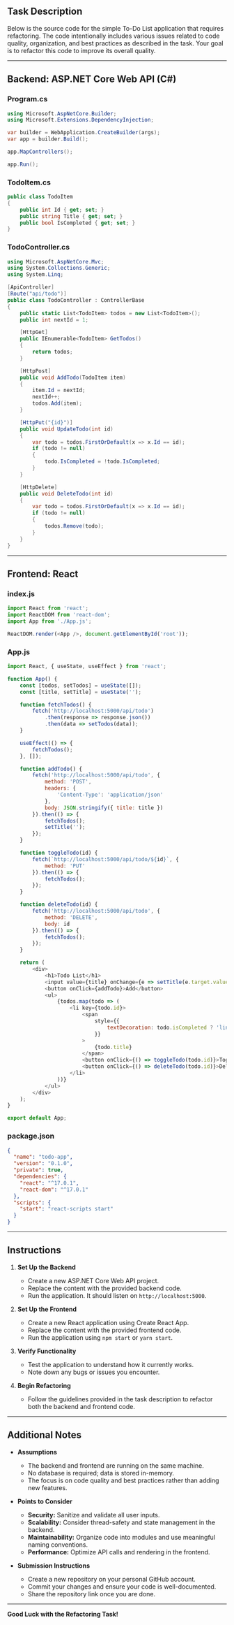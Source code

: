 ## **Task Description**
Below is the source code for the simple To-Do List application that requires refactoring. The code intentionally includes various issues related to code quality, organization, and best practices as described in the task. Your goal is to refactor this code to improve its overall quality.

---

## **Backend: ASP.NET Core Web API (C#)**

### **Program.cs**

```csharp
using Microsoft.AspNetCore.Builder;
using Microsoft.Extensions.DependencyInjection;

var builder = WebApplication.CreateBuilder(args);
var app = builder.Build();

app.MapControllers();

app.Run();
```

### **TodoItem.cs**

```csharp
public class TodoItem
{
    public int Id { get; set; }
    public string Title { get; set; }
    public bool IsCompleted { get; set; }
}
```

### **TodoController.cs**

```csharp
using Microsoft.AspNetCore.Mvc;
using System.Collections.Generic;
using System.Linq;

[ApiController]
[Route("api/todo")]
public class TodoController : ControllerBase
{
    public static List<TodoItem> todos = new List<TodoItem>();
    public int nextId = 1;

    [HttpGet]
    public IEnumerable<TodoItem> GetTodos()
    {
        return todos;
    }

    [HttpPost]
    public void AddTodo(TodoItem item)
    {
        item.Id = nextId;
        nextId++;
        todos.Add(item);
    }

    [HttpPut("{id}")]
    public void UpdateTodo(int id)
    {
        var todo = todos.FirstOrDefault(x => x.Id == id);
        if (todo != null)
        {
            todo.IsCompleted = !todo.IsCompleted;
        }
    }

    [HttpDelete]
    public void DeleteTodo(int id)
    {
        var todo = todos.FirstOrDefault(x => x.Id == id);
        if (todo != null)
        {
            todos.Remove(todo);
        }
    }
}
```

---

## **Frontend: React**

### **index.js**

```javascript
import React from 'react';
import ReactDOM from 'react-dom';
import App from './App.js';

ReactDOM.render(<App />, document.getElementById('root'));
```

### **App.js**

```javascript
import React, { useState, useEffect } from 'react';

function App() {
    const [todos, setTodos] = useState([]);
    const [title, setTitle] = useState('');

    function fetchTodos() {
        fetch('http://localhost:5000/api/todo')
            .then(response => response.json())
            .then(data => setTodos(data));
    }

    useEffect(() => {
        fetchTodos();
    }, []);

    function addTodo() {
        fetch('http://localhost:5000/api/todo', {
            method: 'POST',
            headers: {
                'Content-Type': 'application/json'
            },
            body: JSON.stringify({ title: title })
        }).then(() => {
            fetchTodos();
            setTitle('');
        });
    }

    function toggleTodo(id) {
        fetch(`http://localhost:5000/api/todo/${id}`, {
            method: 'PUT'
        }).then(() => {
            fetchTodos();
        });
    }

    function deleteTodo(id) {
        fetch('http://localhost:5000/api/todo', {
            method: 'DELETE',
            body: id
        }).then(() => {
            fetchTodos();
        });
    }

    return (
        <div>
            <h1>Todo List</h1>
            <input value={title} onChange={e => setTitle(e.target.value)} />
            <button onClick={addTodo}>Add</button>
            <ul>
                {todos.map(todo => (
                    <li key={todo.id}>
                        <span
                            style={{
                                textDecoration: todo.isCompleted ? 'line-through' : 'none'
                            }}
                        >
                            {todo.title}
                        </span>
                        <button onClick={() => toggleTodo(todo.id)}>Toggle</button>
                        <button onClick={() => deleteTodo(todo.id)}>Delete</button>
                    </li>
                ))}
            </ul>
        </div>
    );
}

export default App;
```

### **package.json**

```json
{
  "name": "todo-app",
  "version": "0.1.0",
  "private": true,
  "dependencies": {
    "react": "^17.0.1",
    "react-dom": "^17.0.1"
  },
  "scripts": {
    "start": "react-scripts start"
  }
}
```

---

## **Instructions**

1. **Set Up the Backend**

   - Create a new ASP.NET Core Web API project.
   - Replace the content with the provided backend code.
   - Run the application. It should listen on `http://localhost:5000`.

2. **Set Up the Frontend**

   - Create a new React application using Create React App.
   - Replace the content with the provided frontend code.
   - Run the application using `npm start` or `yarn start`.

3. **Verify Functionality**

   - Test the application to understand how it currently works.
   - Note down any bugs or issues you encounter.

4. **Begin Refactoring**

   - Follow the guidelines provided in the task description to refactor both the backend and frontend code.

---

## **Additional Notes**

- **Assumptions**

  - The backend and frontend are running on the same machine.
  - No database is required; data is stored in-memory.
  - The focus is on code quality and best practices rather than adding new features.

- **Points to Consider**

  - **Security:** Sanitize and validate all user inputs.
  - **Scalability:** Consider thread-safety and state management in the backend.
  - **Maintainability:** Organize code into modules and use meaningful naming conventions.
  - **Performance:** Optimize API calls and rendering in the frontend.

- **Submission Instructions**
  - Create a new repository on your personal GitHub account.
  - Commit your changes and ensure your code is well-documented.
  - Share the repository link once you are done.

---

**Good Luck with the Refactoring Task!**